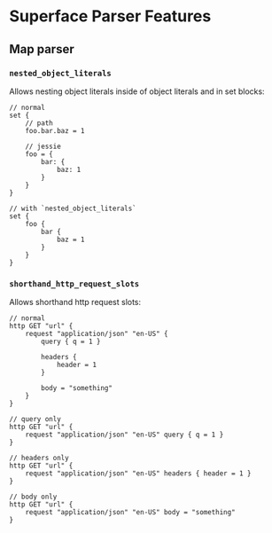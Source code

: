 # Superface Parser Features

## Map parser

### `nested_object_literals`

Allows nesting object literals inside of object literals and in set blocks:

```
// normal
set {
	// path
	foo.bar.baz = 1

	// jessie
	foo = {
		bar: {
			baz: 1
		}
	}
}

// with `nested_object_literals`
set {
	foo {
		bar {
			baz = 1
		}
	}
}
```

### `shorthand_http_request_slots`

Allows shorthand http request slots:

```
// normal
http GET "url" {
	request "application/json" "en-US" {
		query { q = 1 }

		headers {
			header = 1
		}

		body = "something"
	}
}

// query only
http GET "url" {
	request "application/json" "en-US" query { q = 1 }
}

// headers only
http GET "url" {
	request "application/json" "en-US" headers { header = 1 }
}

// body only
http GET "url" {
	request "application/json" "en-US" body = "something"
}
```

